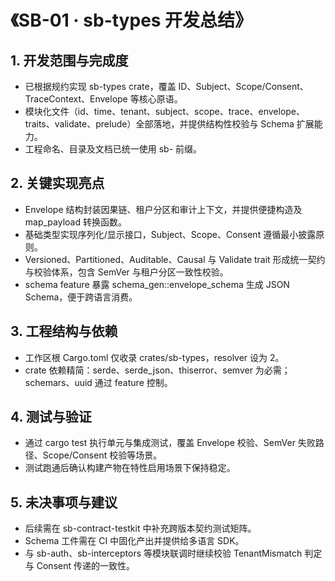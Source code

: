 # 《SB-01 · sb-types 开发总结》

## 1. 开发范围与完成度
- 已根据规约实现 sb-types crate，覆盖 ID、Subject、Scope/Consent、TraceContext、Envelope 等核心原语。
- 模块化文件（id、time、tenant、subject、scope、trace、envelope、traits、validate、prelude）全部落地，并提供结构性校验与 Schema 扩展能力。
- 工程命名、目录及文档已统一使用 sb- 前缀。

## 2. 关键实现亮点
- Envelope 结构封装因果链、租户分区和审计上下文，并提供便捷构造及 map_payload 转换函数。
- 基础类型实现序列化/显示接口，Subject、Scope、Consent 遵循最小披露原则。
- Versioned、Partitioned、Auditable、Causal 与 Validate trait 形成统一契约与校验体系，包含 SemVer 与租户分区一致性校验。
- schema feature 暴露 schema_gen::envelope_schema 生成 JSON Schema，便于跨语言消费。

## 3. 工程结构与依赖
- 工作区根 Cargo.toml 仅收录 crates/sb-types，resolver 设为 2。
- crate 依赖精简：serde、serde_json、thiserror、semver 为必需；schemars、uuid 通过 feature 控制。

## 4. 测试与验证
- 通过 cargo test 执行单元与集成测试，覆盖 Envelope 校验、SemVer 失败路径、Scope/Consent 校验等场景。
- 测试跑通后确认构建产物在特性启用场景下保持稳定。

## 5. 未决事项与建议
- 后续需在 sb-contract-testkit 中补充跨版本契约测试矩阵。
- Schema 工件需在 CI 中固化产出并提供给多语言 SDK。
- 与 sb-auth、sb-interceptors 等模块联调时继续校验 TenantMismatch 判定与 Consent 传递的一致性。
